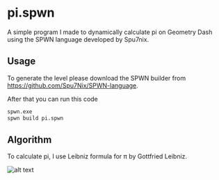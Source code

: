 # pi.spwn

A simple program I made to dynamically calculate pi on Geometry Dash using the SPWN language developed by Spu7nix.

## Usage

To generate the level please download the SPWN builder from https://github.com/Spu7Nix/SPWN-language.

After that you can run this code

```bat
spwn.exe
spwn build pi.spwn
```

## Algorithm

To calculate pi, I use Leibniz formula for π by Gottfried Leibniz.

![alt text](https://wikimedia.org/api/rest_v1/media/math/render/svg/0987be72b10e739db97b8c457a9baf875bf47710)
